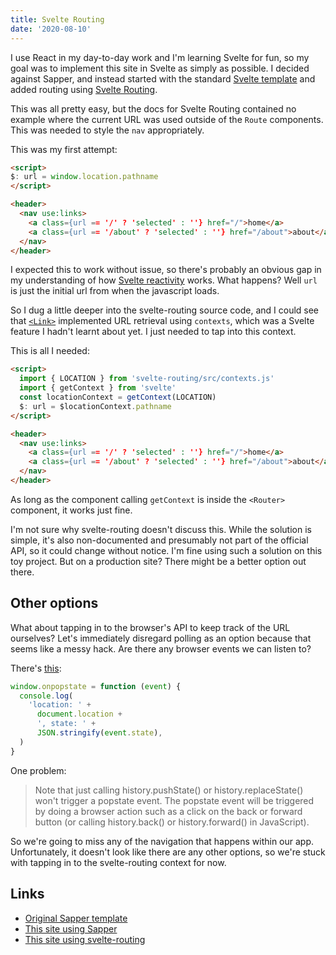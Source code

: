 ```yaml
---
title: Svelte Routing
date: '2020-08-10'
---
```


I use React in my day-to-day work and I'm learning Svelte for fun, so my goal was to implement this site in Svelte as simply as possible.
I decided against Sapper, and instead started with the standard [Svelte template](https://github.com/sveltejs/template) and added routing using [Svelte Routing](https://github.com/EmilTholin/svelte-routing).

This was all pretty easy, but the docs for Svelte Routing contained no example where the current URL was used outside of the `Route` components.
This was needed to style the `nav` appropriately.

This was my first attempt:

```html
<script>
$: url = window.location.pathname
</script>

<header>
  <nav use:links>
    <a class={url == '/' ? 'selected' : ''} href="/">home</a>
    <a class={url == '/about' ? 'selected' : ''} href="/about">about</a>
  </nav>
</header>
```

I expected this to work without issue, so there's probably an obvious gap in my understanding of how [Svelte reactivity](https://svelte.dev/tutorial/reactive-declarations) works.
What happens? Well `url` is just the initial url from when the javascript loads.

So I dug a little deeper into the svelte-routing source code, and I could see that [`<Link>`](https://github.com/EmilTholin/svelte-routing/blob/master/src/Link.svelte) implemented URL retrieval using `contexts`, which was a Svelte feature I hadn't learnt about yet.
I just needed to tap into this context.

This is all I needed:

```html
<script>
  import { LOCATION } from 'svelte-routing/src/contexts.js'
  import { getContext } from 'svelte'
  const locationContext = getContext(LOCATION)
  $: url = $locationContext.pathname
</script>

<header>
  <nav use:links>
    <a class={url == '/' ? 'selected' : ''} href="/">home</a>
    <a class={url == '/about' ? 'selected' : ''} href="/about">about</a>
  </nav>
</header>
```

As long as the component calling `getContext` is inside the `<Router>` component, it works just fine.

I'm not sure why svelte-routing doesn't discuss this.
While the solution is simple, it's also non-documented and presumably not part of the official API, so it could change without notice.
I'm fine using such a solution on this toy project.
But on a production site? There might be a better option out there.

## Other options

What about tapping in to the browser's API to keep track of the URL ourselves?
Let's immediately disregard polling as an option because that seems like a messy hack.
Are there any browser events we can listen to?

There's [this](https://developer.mozilla.org/en-US/docs/Web/API/Window/popstate_event):

```javascript
window.onpopstate = function (event) {
  console.log(
    'location: ' +
      document.location +
      ', state: ' +
      JSON.stringify(event.state),
  )
}
```

One problem:

> Note that just calling history.pushState() or history.replaceState() won't trigger a popstate event. The popstate event will be triggered by doing a browser action such as a click on the back or forward button (or calling history.back() or history.forward() in JavaScript).

So we're going to miss any of the navigation that happens within our app.
Unfortunately, it doesn't look like there are any other options, so we're stuck with tapping in to the svelte-routing context for now.

## Links

- [Original Sapper template](https://github.com/Charca/sapper-blog-template)
- [This site using Sapper](https://github.com/JakeBrown/jakebrown-io/tree/sapper)
- [This site using svelte-routing](https://github.com/JakeBrown/jakebrown-io)
